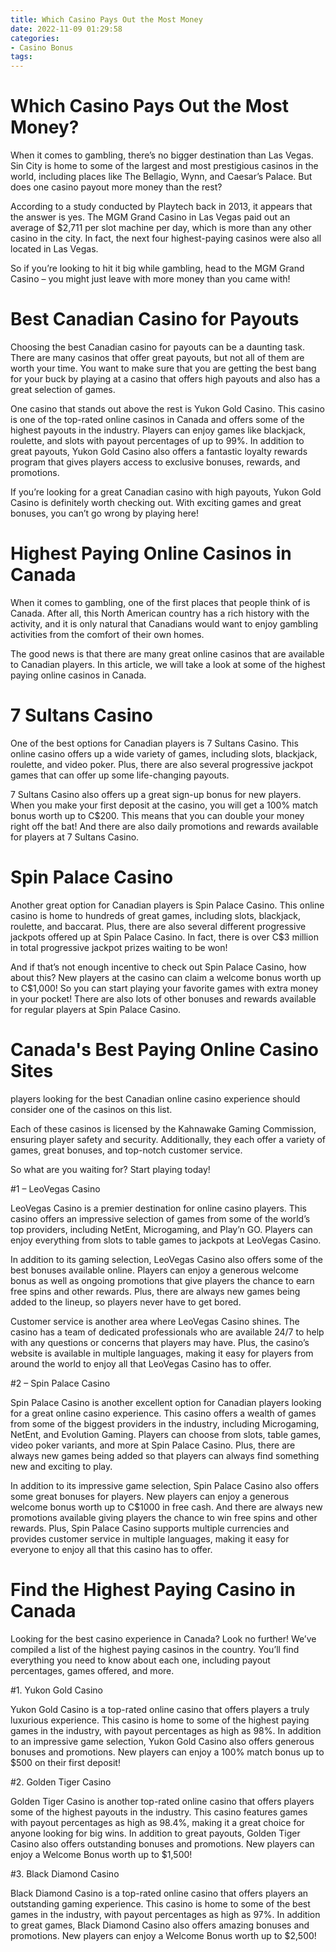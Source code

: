 ```yaml
---
title: Which Casino Pays Out the Most Money
date: 2022-11-09 01:29:58
categories:
- Casino Bonus
tags:
---
```



#  Which Casino Pays Out the Most Money?

When it comes to gambling, there’s no bigger destination than Las Vegas. Sin City is home to some of the largest and most prestigious casinos in the world, including places like The Bellagio, Wynn, and Caesar’s Palace. But does one casino payout more money than the rest?

According to a study conducted by Playtech back in 2013, it appears that the answer is yes. The MGM Grand Casino in Las Vegas paid out an average of $2,711 per slot machine per day, which is more than any other casino in the city. In fact, the next four highest-paying casinos were also all located in Las Vegas.

So if you’re looking to hit it big while gambling, head to the MGM Grand Casino – you might just leave with more money than you came with!

#  Best Canadian Casino for Payouts

Choosing the best Canadian casino for payouts can be a daunting task. There are many casinos that offer great payouts, but not all of them are worth your time. You want to make sure that you are getting the best bang for your buck by playing at a casino that offers high payouts and also has a great selection of games.

One casino that stands out above the rest is Yukon Gold Casino. This casino is one of the top-rated online casinos in Canada and offers some of the highest payouts in the industry. Players can enjoy games like blackjack, roulette, and slots with payout percentages of up to 99%. In addition to great payouts, Yukon Gold Casino also offers a fantastic loyalty rewards program that gives players access to exclusive bonuses, rewards, and promotions.

If you’re looking for a great Canadian casino with high payouts, Yukon Gold Casino is definitely worth checking out. With exciting games and great bonuses, you can’t go wrong by playing here!

#  Highest Paying Online Casinos in Canada

When it comes to gambling, one of the first places that people think of is Canada. After all, this North American country has a rich history with the activity, and it is only natural that Canadians would want to enjoy gambling activities from the comfort of their own homes.

The good news is that there are many great online casinos that are available to Canadian players. In this article, we will take a look at some of the highest paying online casinos in Canada.

# 7 Sultans Casino

One of the best options for Canadian players is 7 Sultans Casino. This online casino offers up a wide variety of games, including slots, blackjack, roulette, and video poker. Plus, there are also several progressive jackpot games that can offer up some life-changing payouts.

7 Sultans Casino also offers up a great sign-up bonus for new players. When you make your first deposit at the casino, you will get a 100% match bonus worth up to C$200. This means that you can double your money right off the bat! And there are also daily promotions and rewards available for players at 7 Sultans Casino.

# Spin Palace Casino

Another great option for Canadian players is Spin Palace Casino. This online casino is home to hundreds of great games, including slots, blackjack, roulette, and baccarat. Plus, there are also several different progressive jackpots offered up at Spin Palace Casino. In fact, there is over C$3 million in total progressive jackpot prizes waiting to be won!

And if that’s not enough incentive to check out Spin Palace Casino, how about this? New players at the casino can claim a welcome bonus worth up to C$1,000! So you can start playing your favorite games with extra money in your pocket! There are also lots of other bonuses and rewards available for regular players at Spin Palace Casino.

#  Canada's Best Paying Online Casino Sites

 players looking for the best Canadian online casino experience should consider one of the casinos on this list.

Each of these casinos is licensed by the Kahnawake Gaming Commission, ensuring player safety and security. Additionally, they each offer a variety of games, great bonuses, and top-notch customer service.

So what are you waiting for? Start playing today!

#1 – LeoVegas Casino

LeoVegas Casino is a premier destination for online casino players. This casino offers an impressive selection of games from some of the world’s top providers, including NetEnt, Microgaming, and Play’n GO. Players can enjoy everything from slots to table games to jackpots at LeoVegas Casino.

In addition to its gaming selection, LeoVegas Casino also offers some of the best bonuses available online. Players can enjoy a generous welcome bonus as well as ongoing promotions that give players the chance to earn free spins and other rewards. Plus, there are always new games being added to the lineup, so players never have to get bored.

Customer service is another area where LeoVegas Casino shines. The casino has a team of dedicated professionals who are available 24/7 to help with any questions or concerns that players may have. Plus, the casino’s website is available in multiple languages, making it easy for players from around the world to enjoy all that LeoVegas Casino has to offer.

#2 – Spin Palace Casino

Spin Palace Casino is another excellent option for Canadian players looking for a great online casino experience. This casino offers a wealth of games from some of the biggest providers in the industry, including Microgaming, NetEnt, and Evolution Gaming. Players can choose from slots, table games, video poker variants, and more at Spin Palace Casino. Plus, there are always new games being added so that players can always find something new and exciting to play.

In addition to its impressive game selection, Spin Palace Casino also offers some great bonuses for players. New players can enjoy a generous welcome bonus worth up to C$1000 in free cash. And there are always new promotions available giving players the chance to win free spins and other rewards. Plus, Spin Palace Casino supports multiple currencies and provides customer service in multiple languages, making it easy for everyone to enjoy all that this casino has to offer.

#  Find the Highest Paying Casino in Canada

Looking for the best casino experience in Canada? Look no further! We’ve compiled a list of the highest paying casinos in the country. You’ll find everything you need to know about each one, including payout percentages, games offered, and more.

#1. Yukon Gold Casino

Yukon Gold Casino is a top-rated online casino that offers players a truly luxurious experience. This casino is home to some of the highest paying games in the industry, with payout percentages as high as 98%. In addition to an impressive game selection, Yukon Gold Casino also offers generous bonuses and promotions. New players can enjoy a 100% match bonus up to $500 on their first deposit!

#2. Golden Tiger Casino

Golden Tiger Casino is another top-rated online casino that offers players some of the highest payouts in the industry. This casino features games with payout percentages as high as 98.4%, making it a great choice for anyone looking for big wins. In addition to great payouts, Golden Tiger Casino also offers outstanding bonuses and promotions. New players can enjoy a Welcome Bonus worth up to $1,500!

#3. Black Diamond Casino

Black Diamond Casino is a top-rated online casino that offers players an outstanding gaming experience. This casino is home to some of the best games in the industry, with payout percentages as high as 97%. In addition to great games, Black Diamond Casino also offers amazing bonuses and promotions. New players can enjoy a Welcome Bonus worth up to $2,500!